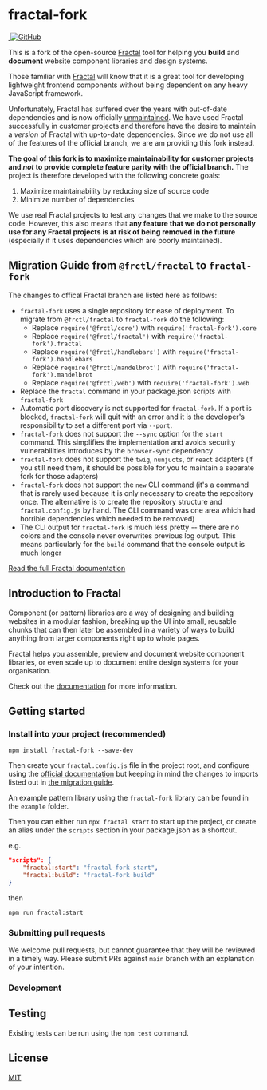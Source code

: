 fractal-fork
============

<p>
  <a href="https://www.npmjs.com/package/fractal-fork" title="Current version">
    <img src="https://img.shields.io/npm/v/fractal-fork.svg" alt="">
  </a>
  <!-- License -->
  <a href="https://github.com/frctl/fractal/blob/main/LICENSE" title="MIT license">
    <img alt="GitHub" src="https://img.shields.io/github/license/frctl/fractal">
  </a>
</p>

This is a fork of the open-source [Fractal][docs] tool for helping you **build** and **document** website component libraries and design systems.

Those familiar with [Fractal][docs] will know that it is a great tool for developing lightweight frontend components without being dependent on any heavy JavaScript framework.

Unfortunately, Fractal has suffered over the years with out-of-date dependencies and is now officially
[unmaintained](https://github.com/frctl/fractal/issues/1167).
We have used Fractal successfully in customer projects and therefore have the desire to maintain a _version_ of Fractal with up-to-date dependencies. Since we do not use all of the features of the official branch, we are am providing this fork instead.

**The goal of this fork is to maximize maintainability for customer projects and _not_ to provide complete feature parity with the official branch.** The project is therefore developed with the following concrete goals:

1. Maximize maintainability by reducing size of source code
2. Minimize number of dependencies

We use real Fractal projects to test any changes that we make to the source code. However, this also means that **any feature that we do not personally use for any Fractal projects is at risk of being removed in the future** (especially if it uses dependencies which are poorly maintained).

## Migration Guide from `@frctl/fractal` to `fractal-fork`

The changes to offical Fractal branch are listed here as follows:

* `fractal-fork` uses a single repository for ease of deployment. To migrate from `@frctl/fractal` to `fractal-fork` do the following:
  * Replace `require('@frctl/core')` with `require('fractal-fork').core`
  * Replace `require('@frctl/fractal')` with `require('fractal-fork').fractal`
  * Replace `require('@frctl/handlebars')` with `require('fractal-fork').handlebars`
  * Replace `require('@frctl/mandelbrot')` with `require('fractal-fork').mandelbrot`
  * Replace `require('@frctl/web')` with `require('fractal-fork').web`
* Replace the `fractal` command in your package.json scripts with `fractal-fork`
* Automatic port discovery is not supported for `fractal-fork`. If a port is blocked, `fractal-fork` will quit with an error and it is the developer's responsibility to set a different port via `--port`.
* `fractal-fork` does not support the `--sync` option for the `start` command. This simplifies the implementation and avoids security vulnerabilities introduces by the `browser-sync` dependency
* `fractal-fork` does not support the `twig`, `nunjucts`, or `react` adapters (if you still need them, it should be possible for you to maintain a separate fork for those adapters)
* `fractal-fork` does not support the `new` CLI command (it's a command that is rarely used because it is only necessary to create the repository once. The alternative is to create the repository structure and `fractal.config.js` by hand. The CLI command was one area which had horrible dependencies which needed to be removed)
* The CLI output for `fractal-fork` is much less pretty -- there are no colors and the console never overwrites previous log output. This means particularly for the `build` command that the console output is much longer


[Read the full Fractal documentation][docs]

## Introduction to Fractal

Component (or pattern) libraries are a way of designing and building websites in a modular fashion, breaking up the UI into small, reusable chunks that can then later be assembled in a variety of ways to build anything from larger components right up to whole pages.

Fractal helps you assemble, preview and document website component libraries, or even scale up to document entire design systems for your organisation.

Check out the [documentation][docs] for more information.


## Getting started

### Install into your project (recommended)

```shell
npm install fractal-fork --save-dev
```

Then create your `fractal.config.js` file in the project root, and configure using the [official documentation][docs] but keeping in mind the changes to imports listed out in [the migration guide](#migration-guide-from-frctlfractal-to-fractal-fork).

An example pattern library using the `fractal-fork` library can be found in the `example` folder.

Then you can either run `npx fractal start` to start up the project, or create an alias under the `scripts` section in your package.json as a shortcut.

e.g.

```json
"scripts": {
    "fractal:start": "fractal-fork start",
    "fractal:build": "fractal-fork build"
}
```

then

```shell
npm run fractal:start
```

### Submitting pull requests

We welcome pull requests, but cannot guarantee that they will be reviewed in a timely way. Please submit PRs against `main` branch with an explanation of your intention.

### Development

## Testing

Existing tests can be run using the `npm test` command.

## License

[MIT](https://github.com/frctl/fractal/blob/main/LICENSE)

[docs]: https://fractal.build
